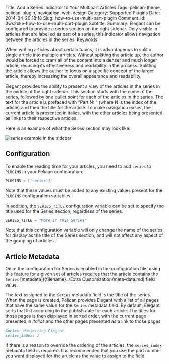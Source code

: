 Title: Add a Series Indicator to Your Multipart Articles
Tags: pelican-theme, pelican-plugin, navigation, web-design
Category: Supported Plugins
Date: 2014-04-20 18:18
Slug: how-to-use-multi-part-plugin
Comment_id: 3ws2xke-how-to-use-multi-part-plugin
Subtitle:
Summary: Elegant can be configured to provide a series section on the right sidebar.  Only visible in articles that are labelled as part of a series, this indicator allows navigation between the articles in the series.
Keywords:

When writing articles about certain topics, it is advantageous to split a single article into
multiple articles.  Without splitting the article up, the author would be forced to cram all
of the content into a denser and much longer article, reducing its effectiveness and
readability in the process. Splitting the article allows the author to focus on a specific
concept of the larger article, thereby increasing the overall appearance and readability.

Elegant provides the ability to present a view of the articles in the series in the middle of
the right sidebar.  This section starts with the name of the series, followed by one bullet
point for each of the articles in the series.  The text for the article is prefaced with
"Part N: " (where N is the index of the article) and then the title for the article.  To make
navigation easier, the current article is presented in italics, with the other articles being
presented as links to their respective articles.

Here is an example of what the Series section may look like:

![series example in the sidebar]({static}/images/elegant-theme_multi-part-sidebar.png)

## Configuration

To enable the reading time for your articles, you need to add `series` to `PLUGINS` in
your Pelican configuration.

```python
PLUGINS = ['series']
```

Note that these values must be added to any existing values present for the `PLUGINS`
configuration variables.

In addition, the `SERIES_TITLE` configuration variable can be set to specify the title used for
the Series section, regardless of the series.

```python
SERIES_TITLE = "More In This Series"
```

Note that this configuration variable will only change the name of the series for display as
the title of the Series section, and will not affect any aspect of the grouping of articles.

## Article Metadata

Once the configuration for Series is enabled in the configuration file, using this feature for
a given set of articles requires that the article contains the `Series`
[metadata]({filename}../Extra Customization/meta-data.md) field value.

The text assigned to the `Series` metadata field is the title of the series.  When the page is
created, Pelican provides Elegant with a list of all pages that have the same value for the
`Series` metadata field.  By default, Elegant sorts that list according to the publish date for
each article.  The titles for those pages is then displayed in sorted order, with the current
page presented in *italics* and the other pages presented as a link to those pages.

```Markdown
Series: Maximizing Elegant
series_index: 2
```

If there is a reason to override the ordering of the articles, the `series_index` metadata
field is required.  It is recommended that you use the part number you want displayed for the
article as the value to assign to the field.
